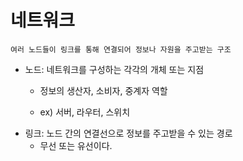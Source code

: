 
#  네트워크
    여러 노드들이 링크를 통해 연결되어 정보나 자원을 주고받는 구조 
- 노드: 네트워크를 구성하는 각각의 개체 또는 지점
    - 정보의 생산자, 소비자, 중계자 역할
    
    -  ex) 서버, 라우터, 스위치
- 링크: 노드 간의 연결선으로 정보를 주고받을 수 있는 경로
    - 무선 또는 유선이다. 

